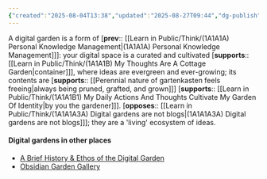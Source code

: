 ```yaml
---
{"created":"2025-08-04T13:38","updated":"2025-08-27T09:44","dg-publish":true,"dg-permalink":"1a1a1a3-digital-garden","id":"1a1a1a3","dg-path":"Think/Digital garden.md","permalink":"/1a1a1a3-digital-garden/","dgPassFrontmatter":true,"noteIcon":"1"}
---
```


A digital garden is a form of [**prev**:: [[Learn in Public/Think/(1A1A1A) Personal Knowledge Management\|(1A1A1A) Personal Knowledge Management]]]: your digital space is a curated and cultivated [**supports**:: [[Learn in Public/Think/(1A1A1B) My Thoughts Are A Cottage Garden\|container]]], where ideas are evergreen and ever-growing; its contents are [**supports**:: [[Perennial nature of gartenkasten feels freeing\|always being pruned, grafted, and grown]]] [**supports**:: [[Learn in Public/Think/(1A1A1B1) My Daily Actions And Thoughts Cultivate My Garden Of Identity\|by you the gardener]]]. [**opposes**:: [[Learn in Public/Think/(1A1A1A3A) Digital gardens are not blogs\|(1A1A1A3A) Digital gardens are not blogs]]]; they are a 'living' ecosystem of ideas. 

#### Digital gardens in other places
- [A Brief History & Ethos of the Digital Garden](https://maggieappleton.com/garden-history)
- [Obsidian Garden Gallery](https://vaults.obsidian-community.com/)